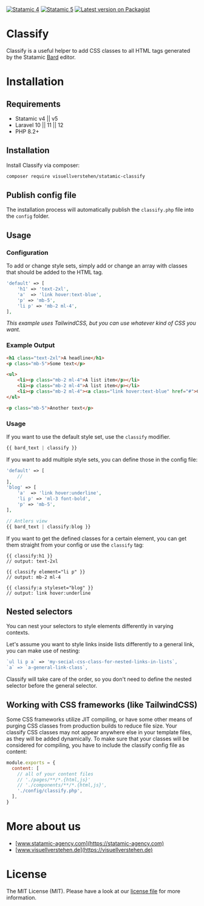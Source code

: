 [![Statamic 4](https://img.shields.io/badge/Statamic-v4-FF269E?style=for-the-badge&link=https://statamic.com)](https://statamic.com/addons/visuellverstehen/classify) 
[![Statamic 5](https://img.shields.io/badge/Statamic-v5-FF269E?style=for-the-badge&link=https://statamic.com)](https://statamic.com/addons/visuellverstehen/classify) 
[![Latest version on Packagist](https://img.shields.io/packagist/v/visuellverstehen/statamic-classify.svg?style=for-the-badge)](https://packagist.org/packages/visuellverstehen/statamic-classify)

# Classify
Classify is a useful helper to add CSS classes to all HTML tags generated by the Statamic [Bard](https://statamic.dev/fieldtypes/bard) editor. 

# Installation

## Requirements

- Statamic v4 || v5
- Laravel 10 || 11 || 12
- PHP 8.2+

## Installation

Install Classify via composer:

```bash
composer require visuellverstehen/statamic-classify
```

## Publish config file

The installation process will automatically publish the `classify.php` file into the `config` folder.

## Usage

### Configuration
To add or change style sets, simply add or change an array with classes that should be added to the HTML tag.
```php
'default' => [
    'h1' => 'text-2xl',
    'a'  => 'link hover:text-blue',
    'p' => 'mb-5',
    'li p' => 'mb-2 ml-4',
],
```
*This example uses TailwindCSS, but you can use whatever kind of CSS you want.*

### Example Output
```html
<h1 class="text-2xl">A headline</h1>
<p class="mb-5">Some text</p>

<ul>
    <li><p class="mb-2 ml-4">A list item</p></li>
    <li><p class="mb-2 ml-4">A list item</p></li>
    <li><p class="mb-2 ml-4"><a class="link hover:text-blue" href="#">Click me</a></p></li>
</ul>

<p class="mb-5">Another text</p>
```

### Usage

If you want to use the default style set, use the `classify` modifier. 
```php
{{ bard_text | classify }}
```

If you want to add multiple style sets, you can define those in the config file:
```php
'default' => [
    // 
],
'blog' => [
    'a'  => 'link hover:underline',
    'li p' => 'ml-3 font-bold',
    'p' => 'mb-5',
],

// Antlers view
{{ bard_text | classify:blog }}
```

If you want to get the defined classes for a certain element, you can get them straight from your config or use the `classify` tag:
```
{{ classify:h1 }}
// output: text-2xl

{{ classify element="li p" }}
// output: mb-2 ml-4

{{ classify:a styleset="blog" }}
// output: link hover:underline
```

## Nested selectors
You can nest your selectors to style elements differently in varying contexts. 

Let's assume you want to style links inside lists differently to a general link, you can make use of nesting:

```php
`ul li p a` => 'my-secial-css-class-for-nested-links-in-lists`,
`a` => `a-general-link-class`,
```

Classify will take care of the order, so you don't need to define the nested selector before the general selector.

## Working with CSS frameworks (like TailwindCSS)

Some CSS frameworks utilize JIT compiling, or have some other means of purging CSS classes from production builds to reduce file size. Your classify CSS classes may not appear anywhere else in your template files, as they will be added dynamically. To make sure that your classes will be considered for compiling, you have to include the classify config file as content:

```js
module.exports = {
  content: [
    // all of your content files
    // './pages/**/*.{html,js}'
    // './components/**/*.{html,js}',
    './config/classify.php',
  ],
}
```

# More about us
- [www.statamic-agency.com](https://statamic-agency.com)
- [www.visuellverstehen.de](https://visuellverstehen.de)

# License
The MIT License (MIT). Please have a look at our [license file](LICENSE.md) for more information.
